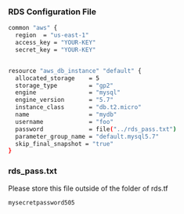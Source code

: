 ### RDS Configuration File
```sh
common "aws" {
  region  = "us-east-1"
  access_key = "YOUR-KEY"
  secret_key = "YOUR-KEY"


resource "aws_db_instance" "default" {
  allocated_storage    = 5
  storage_type         = "gp2"
  engine               = "mysql"
  engine_version       = "5.7"
  instance_class       = "db.t2.micro"
  name                 = "mydb"
  username             = "foo"
  password             = file("../rds_pass.txt")
  parameter_group_name = "default.mysql5.7"
  skip_final_snapshot = "true"
}
```
### rds_pass.txt

Please store this file outside of the folder of rds.tf 
```sh
mysecretpassword505
```
